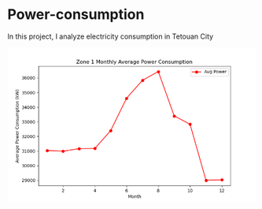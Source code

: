 # Power-consumption
In this project, I analyze electricity consumption in Tetouan City


![alt text](https://github.com/Jamesahabyona/Power-consumption/blob/main/zone1_monthly_average_power_consumption.png?raw=true)
